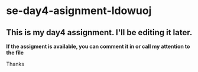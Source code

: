 # se-day4-asignment-Idowuoj  

## This is my day4 assignment. I'll be editing it later.  

**If the assigment is available, you can comment it in or call my attention to the file**  

Thanks
